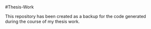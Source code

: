 #Thesis-Work

This repository has been created as a backup for the code generated during the course of my thesis work.  
